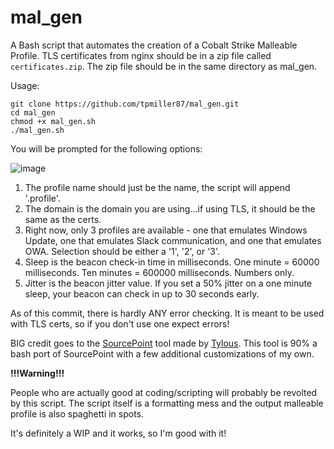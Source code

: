 # mal_gen
A Bash script that automates the creation of a Cobalt Strike Malleable Profile. TLS certificates from nginx should be in a zip file called `certificates.zip`. The zip file should be in the same directory as mal_gen.

Usage:
```
git clone https://github.com/tpmiller87/mal_gen.git
cd mal_gen
chmod +x mal_gen.sh
./mal_gen.sh
```

You will be prompted for the following options:

![image](https://github.com/tpmiller87/mal_gen/assets/15959707/69d1422d-f239-427f-b995-d6b8fda0f2d2)

1. The profile name should just be the name, the script will append '.profile'.
2. The domain is the domain you are using...if using TLS, it should be the same as the certs.
3. Right now, only 3 profiles are available - one that emulates Windows Update, one that emulates Slack communication, and one that emulates OWA. Selection should be either a '1', '2', or '3'.
4. Sleep is the beacon check-in time in milliseconds. One minute = 60000 milliseconds. Ten minutes = 600000 milliseconds. Numbers only.
5. Jitter is the beacon jitter value. If you set a 50% jitter on a one minute sleep, your beacon can check in up to 30 seconds early.

As of this commit, there is hardly ANY error checking. It is meant to be used with TLS certs, so if you don't use one expect errors!

BIG credit goes to the [SourcePoint](https://github.com/Tylous/SourcePoint) tool made by [Tylous](https://github.com/Tylous).
This tool is 90% a bash port of SourcePoint with a few additional customizations of my own.

**!!!Warning!!!**

People who are actually good at coding/scripting will probably be revolted by this script. The script itself is a formatting mess and the output malleable profile is also spaghetti in spots.

It's definitely a WIP and it works, so I'm good with it!
